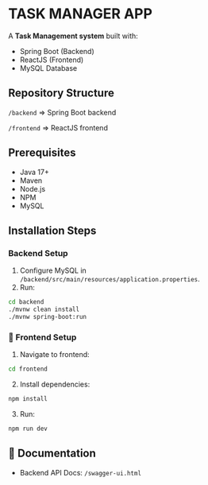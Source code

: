 # TASK MANAGER APP

A **Task Management system** built with:
- Spring Boot (Backend)
- ReactJS (Frontend)
- MySQL Database

## Repository Structure
`/backend` => Spring Boot backend

`/frontend` => ReactJS frontend

## Prerequisites
- Java 17+
- Maven
- Node.js
- NPM
- MySQL

## Installation Steps
### Backend Setup
1. Configure MySQL in `/backend/src/main/resources/application.properties`.
2. Run:
```bash
cd backend
./mvnw clean install
./mvnw spring-boot:run
```

### 🎨 Frontend Setup
1. Navigate to frontend:
```bash
cd frontend
```
2.  Install dependencies:
```bash
npm install
```
3. Run:
```bash
npm run dev
```

 ## 📄 Documentation
- Backend API Docs: `/swagger-ui.html` 
